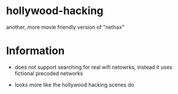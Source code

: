 # hollywood-hacking

 another, more movie friendly version of "nethax"

 # Information

 - does not support searching for real wifi netowrks, instead it uses fictional precoded networks

 - looks more like the hollywood hacking scenes do


